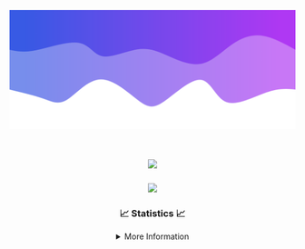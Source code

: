 ![Header](./IMG_4001.png)
<div align="center">

<h1 align="center">
  <a href="https://git.io/typing-svg">
    <img src="https://readme-typing-svg.herokuapp.com/?lines=Welcome+to+my+profile!+👋;JavaScript+developer.;&center=true&size=25">
  </a>
</h1>

<p align="center">
  <img src="https://lanyard.cnrad.dev/api/624702585596805130" />
</p>

### 📈 Statistics 📈
<details>
    <summary>More Information</summary>
    <br/>

<!--START_SECTION:waka-->
![Code Time](http://img.shields.io/badge/Code%20Time-159%20hrs%2037%20mins-blue)

![Profile Views](http://img.shields.io/badge/Profile%20Views-0-blue)

**🐱 My GitHub Data** 

> 📦 2.4 kB Used in GitHub's Storage 
 > 
> 🏆 3 Contributions in the Year 2024
 > 
> 🚫 Not Opted to Hire
 > 
> 📜 5 Public Repositories 
 > 
> 🔑 1 Private Repositories 
 > 
**I'm an Early 🐤** 

```text
🌞 Morning                352 commits         ███████░░░░░░░░░░░░░░░░░░   28.59 % 
🌆 Daytime                431 commits         █████████░░░░░░░░░░░░░░░░   35.01 % 
🌃 Evening                405 commits         ████████░░░░░░░░░░░░░░░░░   32.90 % 
🌙 Night                  43 commits          █░░░░░░░░░░░░░░░░░░░░░░░░   03.49 % 
```
📅 **I'm Most Productive on Wednesday** 

```text
Monday                   150 commits         ███░░░░░░░░░░░░░░░░░░░░░░   12.19 % 
Tuesday                  163 commits         ███░░░░░░░░░░░░░░░░░░░░░░   13.24 % 
Wednesday                297 commits         ██████░░░░░░░░░░░░░░░░░░░   24.13 % 
Thursday                 249 commits         █████░░░░░░░░░░░░░░░░░░░░   20.23 % 
Friday                   141 commits         ███░░░░░░░░░░░░░░░░░░░░░░   11.45 % 
Saturday                 107 commits         ██░░░░░░░░░░░░░░░░░░░░░░░   08.69 % 
Sunday                   124 commits         ███░░░░░░░░░░░░░░░░░░░░░░   10.07 % 
```


📊 **This Week I Spent My Time On** 

```text
🕑︎ Time Zone: America/New_York

💬 Programming Languages: 
Java                     21 hrs 53 mins      ████████████████████████░   97.45 % 
XML                      30 mins             █░░░░░░░░░░░░░░░░░░░░░░░░   02.27 % 
Kotlin                   3 mins              ░░░░░░░░░░░░░░░░░░░░░░░░░   00.28 % 
GitIgnore file           0 secs              ░░░░░░░░░░░░░░░░░░░░░░░░░   00.00 % 

🔥 Editors: 
IntelliJ                 22 hrs 28 mins      █████████████████████████   100.00 % 

🐱‍💻 Projects: 
hcf                      16 hrs 15 mins      ██████████████████░░░░░░░   72.35 % 
Mercury                  5 hrs 19 mins       ██████░░░░░░░░░░░░░░░░░░░   23.67 % 
Cobalt                   21 mins             ░░░░░░░░░░░░░░░░░░░░░░░░░   01.56 % 
Carbon                   10 mins             ░░░░░░░░░░░░░░░░░░░░░░░░░   00.80 % 
Oxygens                  8 mins              ░░░░░░░░░░░░░░░░░░░░░░░░░   00.66 % 

💻 Operating System: 
Windows                  22 hrs 28 mins      █████████████████████████   100.00 % 
```

**I Mostly Code in Java** 

```text
Java                     24 repos            ██████████████████████░░░   88.89 % 
JavaScript               2 repos             ██░░░░░░░░░░░░░░░░░░░░░░░   07.41 % 
C++                      1 repo              █░░░░░░░░░░░░░░░░░░░░░░░░   03.70 % 
```



**Timeline**

![Lines of Code chart](https://raw.githubusercontent.com/DevDipin/DevDipin/main/assets/bar_graph.png)


 Last Updated on 18/03/2024 09:10:22 UTC
<!--END_SECTION:waka-->

![Footer](./IMG_4002.png)